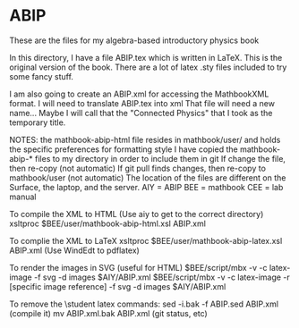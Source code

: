 # ABIP

These are the files for my algebra-based introductory physics book		

In this directory, I have a file ABIP.tex which is written in LaTeX.  This is the original version of the book.
There are a lot of latex .sty files included to try some fancy stuff.

I am also going to create an ABIP.xml for accessing the MathbookXML format.
I will need to translate ABIP.tex into xml 
That file will need a new name...  Maybe I will call that the "Connected Physics" that I took as the temporary title.

NOTES:
the mathbook-abip-html file resides in mathbook/user/ and holds the specific preferences for formatting style
	I have copied the mathbook-abip-* files to my directory in order to include them in git
	If change the file, then re-copy (not automatic)
	If git pull finds changes, then re-copy to mathbook/user (not automatic)
The location of the files are different on the Surface, the laptop, and the server.
AIY = ABIP
BEE = mathbook
CEE = lab manual

To compile the XML to HTML 
	(Use aiy to get to the correct directory)
	xsltproc $BEE/user/mathbook-abip-html.xsl ABIP.xml

To complie the XML to LaTeX
	xsltproc $BEE/user/mathbook-abip-latex.xsl ABIP.xml
	(Use WindEdt to pdflatex)

To render the images in SVG (useful for HTML)
	$BEE/script/mbx -v -c latex-image -f svg -d images $AIY/ABIP.xml
	$BEE/script/mbx -v -c latex-image -r [specific image reference] -f svg -d images $AIY/ABIP.xml

To remove the \student latex commands:
	sed -i.bak -f ABIP.sed ABIP.xml
	(compile it)
	mv ABIP.xml.bak ABIP.xml
	(git status, etc)
